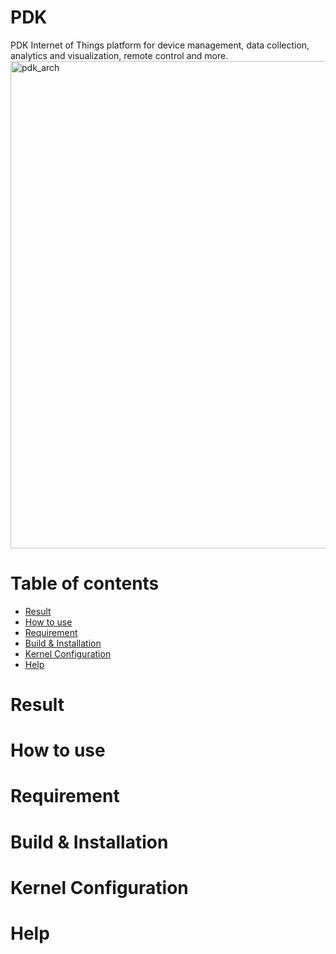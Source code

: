 # PDK
PDK Internet of Things platform for device management, data collection, analytics and visualization, remote control and more.
<img width="780" alt="pdk_arch" src="https://user-images.githubusercontent.com/38535571/85942352-a20ec800-b963-11ea-8d19-60207486f2a5.png">

Table of contents
=================
<!--ts-->
   * [Result](#Result)
   * [How to use](#How-to-use)
   * [Requirement](#Requirement)
   * [Build & Installation](#Build--Installation)
   * [Kernel Configuration](#Kernel-Configuration)
   * [Help](#Help)
<!--te-->

Result
=======

How to use
=======

Requirement
=======

Build & Installation
=======

Kernel Configuration
=======

Help
=======
